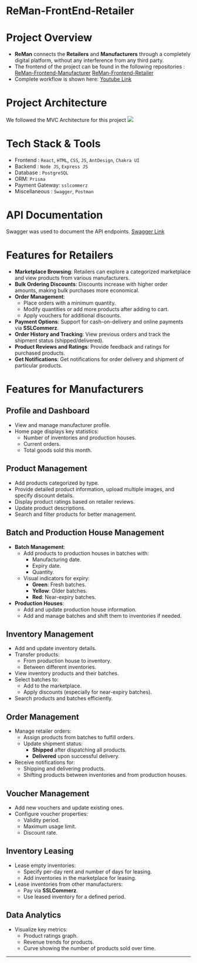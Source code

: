 # **ReMan-FrontEnd-Retailer**
# **Project Overview**

- **ReMan** connects the **Retailers** and **Manufacturers** through a completely digital platform, without any interference from any third party.
- The frontend of the project can be found in the following repositories : [ReMan-Frontend-Manufacturer](https://github.com/Frost101/ReMan-Frontend)  [ReMan-Frontend-Retailer](https://github.com/sabahcsxgawd/ReMan-Frontend-Retailer)
- Complete workflow is shown here: [Youtube Link](https://youtu.be/NSeYYYAv3-4)


# **Project Architecture**

We followed the MVC Architecture for this project
![](public/Architecture/architecture1.png)

# **Tech Stack & Tools**

- Frontend : `React`, `HTML`, `CSS`, `JS`, `AntDesign`, `Chakra UI`
- Backend : `Node JS`, `Express JS`
- Database : `PostgreSQL`
- ORM: `Prisma`
- Payment Gateway: `sslcommerz`
- Miscellaneous : `Swagger`, `Postman`

# **API Documentation**

Swagger was used to document the API endpoints. [Swagger Link](https://reman-backend-v9rf.onrender.com/api-docs/)

# Features for Retailers

- **Marketplace Browsing**: Retailers can explore a categorized marketplace and view products from various manufacturers.
- **Bulk Ordering Discounts**: Discounts increase with higher order amounts, making bulk purchases more economical.
- **Order Management**: 
  - Place orders with a minimum quantity.
  - Modify quantities or add more products after adding to cart.
  - Apply vouchers for additional discounts.
- **Payment Options**: Support for cash-on-delivery and online payments via **SSLCommerz**.
- **Order History and Tracking**: View previous orders and track the shipment status (shipped/delivered).
- **Product Reviews and Ratings**: Provide feedback and ratings for purchased products.
- **Get Notifications**: Get notifications for order delivery and shipment of particular products.


# Features for Manufacturers

## Profile and Dashboard
- View and manage manufacturer profile.
- Home page displays key statistics:
  - Number of inventories and production houses.
  - Current orders.
  - Total goods sold this month.

## Product Management
- Add products categorized by type.
- Provide detailed product information, upload multiple images, and specify discount details.
- Display product ratings based on retailer reviews.
- Update product descriptions.
- Search and filter products for better management.

## Batch and Production House Management
- **Batch Management**:
  - Add products to production houses in batches with:
    - Manufacturing date.
    - Expiry date.
    - Quantity.
  - Visual indicators for expiry:
    - **Green**: Fresh batches.
    - **Yellow**: Older batches.
    - **Red**: Near-expiry batches.
- **Production Houses**:
  - Add and update production house information.
  - Add and manage batches and shift them to inventories if needed.

## Inventory Management
- Add and update inventory details.
- Transfer products:
  - From production house to inventory.
  - Between different inventories.
- View inventory products and their batches.
- Select batches to:
  - Add to the marketplace.
  - Apply discounts (especially for near-expiry batches).
- Search products and batches efficiently.

## Order Management
- Manage retailer orders:
  - Assign products from batches to fulfill orders.
  - Update shipment status:
    - **Shipped** after dispatching all products.
    - **Delivered** upon successful delivery.
- Receive notifications for:
  - Shipping and delivering products.
  - Shifting products between inventories and from production houses.

## Voucher Management
- Add new vouchers and update existing ones.
- Configure voucher properties:
  - Validity period.
  - Maximum usage limit.
  - Discount rate.

## Inventory Leasing
- Lease empty inventories:
  - Specify per-day rent and number of days for leasing.
  - Add inventories in the marketplace for leasing.
- Lease inventories from other manufacturers:
  - Pay via **SSLCommerz**.
  - Use leased inventory for a defined period.

## Data Analytics
- Visualize key metrics:
  - Product ratings graph.
  - Revenue trends for products.
  - Curve showing the number of products sold over time.

---
